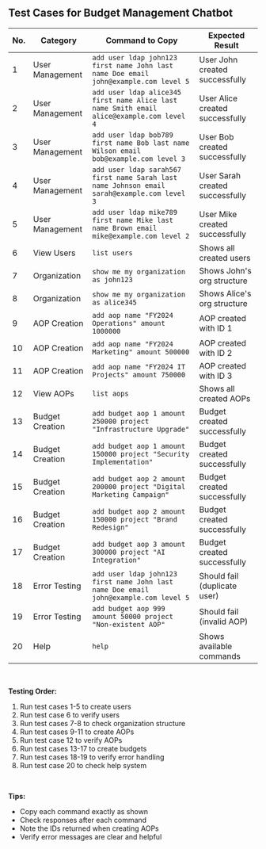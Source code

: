 ## Test Cases for Budget Management Chatbot

| No. | Category          | Command to Copy                                                                                                    | Expected Result                                          |
|-----|-------------------|--------------------------------------------------------------------------------------------------------------------|-----------------------------------------------------------|
| 1   | User Management   | `add user ldap john123 first name John last name Doe email john@example.com level 5`                              | User John created successfully                             |
| 2   | User Management   | `add user ldap alice345 first name Alice last name Smith email alice@example.com level 4`                             | User Alice created successfully                            |
| 3   | User Management   | `add user ldap bob789 first name Bob last name Wilson email bob@example.com level 3`                               | User Bob created successfully                              |
| 4   | User Management   | `add user ldap sarah567 first name Sarah last name Johnson email sarah@example.com level 3`                             | User Sarah created successfully                            |
| 5   | User Management   | `add user ldap mike789 first name Mike last name Brown email mike@example.com level 2`                               | User Mike created successfully                             |
| 6   | View Users        | `list users`                                                                                                        | Shows all created users                                     |
| 7   | Organization      | `show me my organization as john123`                                                                               | Shows John's org structure                                 |
| 8   | Organization      | `show me my organization as alice345`                                                                               | Shows Alice's org structure                                |
| 9   | AOP Creation      | `add aop name "FY2024 Operations" amount 1000000`                                                                    | AOP created with ID 1                                     |
| 10  | AOP Creation      | `add aop name "FY2024 Marketing" amount 500000`                                                                     | AOP created with ID 2                                     |
| 11  | AOP Creation      | `add aop name "FY2024 IT Projects" amount 750000`                                                                  | AOP created with ID 3                                     |
| 12  | View AOPs         | `list aops`                                                                                                         | Shows all created AOPs                                    |
| 13  | Budget Creation   | `add budget aop 1 amount 250000 project "Infrastructure Upgrade"`                                                   | Budget created successfully                                |
| 14  | Budget Creation   | `add budget aop 1 amount 150000 project "Security Implementation"`                                                    | Budget created successfully                                |
| 15  | Budget Creation   | `add budget aop 2 amount 200000 project "Digital Marketing Campaign"`                                                | Budget created successfully                                |
| 16  | Budget Creation   | `add budget aop 2 amount 150000 project "Brand Redesign"`                                                            | Budget created successfully                                |
| 17  | Budget Creation   | `add budget aop 3 amount 300000 project "AI Integration"`                                                            | Budget created successfully                                |
| 18  | Error Testing     | `add user ldap john123 first name John last name Doe email john@example.com level 5`                              | Should fail (duplicate user)                             |
| 19  | Error Testing     | `add budget aop 999 amount 50000 project "Non-existent AOP"`                                                        | Should fail (invalid AOP)                                 |
| 20  | Help              | `help`                                                                                                          | Shows available commands                                    |

<br>

**Testing Order:**

1.  Run test cases 1-5 to create users
2.  Run test case 6 to verify users
3.  Run test cases 7-8 to check organization structure
4.  Run test cases 9-11 to create AOPs
5.  Run test case 12 to verify AOPs
6.  Run test cases 13-17 to create budgets
7.  Run test cases 18-19 to verify error handling
8.  Run test case 20 to check help system

<br>

**Tips:**

*   Copy each command exactly as shown
*   Check responses after each command
*   Note the IDs returned when creating AOPs
*   Verify error messages are clear and helpful
